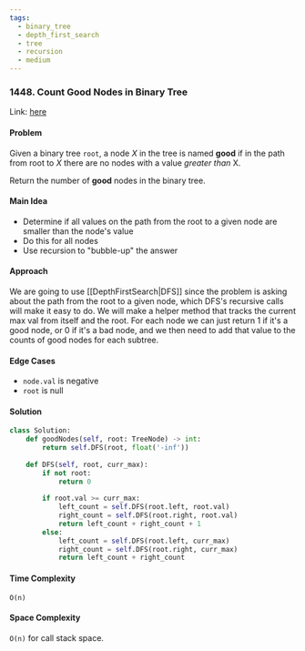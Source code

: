```yaml
---
tags:
  - binary_tree
  - depth_first_search
  - tree
  - recursion
  - medium
---
```

### 1448. Count Good Nodes in Binary Tree

Link: [here](https://leetcode.com/problems/count-good-nodes-in-binary-tree/description/)

#### Problem
Given a binary tree `root`, a node _X_ in the tree is named **good** if in the path from root to _X_ there are no nodes with a value _greater than_ X.

Return the number of **good** nodes in the binary tree.

#### Main Idea
- Determine if all values on the path from the root to a given node are smaller than the node's value
- Do this for all nodes
- Use recursion to "bubble-up" the answer

#### Approach
We are going to use [[DepthFirstSearch|DFS]] since the problem is asking about the path from the root to a given node, which DFS's recursive calls will make it easy to do. We will make a helper method that tracks the current max val from itself and the root. For each node we can just return 1 if it's a good node, or 0 if it's a bad node, and we then need to add that value to the counts of good nodes for each subtree. 

#### Edge Cases
- `node.val` is negative
- `root` is null

#### Solution
```python 
class Solution:
    def goodNodes(self, root: TreeNode) -> int:
        return self.DFS(root, float('-inf'))
    
    def DFS(self, root, curr_max):
        if not root:
            return 0
        
        if root.val >= curr_max:
            left_count = self.DFS(root.left, root.val)
            right_count = self.DFS(root.right, root.val)
            return left_count + right_count + 1
        else:
            left_count = self.DFS(root.left, curr_max)
            right_count = self.DFS(root.right, curr_max)
            return left_count + right_count 
```

#### Time Complexity
`O(n)`

#### Space Complexity
`O(n)` for call stack space.

